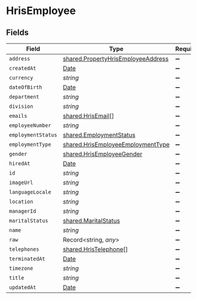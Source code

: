 # HrisEmployee


## Fields

| Field                                                                                           | Type                                                                                            | Required                                                                                        | Description                                                                                     |
| ----------------------------------------------------------------------------------------------- | ----------------------------------------------------------------------------------------------- | ----------------------------------------------------------------------------------------------- | ----------------------------------------------------------------------------------------------- |
| `address`                                                                                       | [shared.PropertyHrisEmployeeAddress](../../../sdk/models/shared/propertyhrisemployeeaddress.md) | :heavy_minus_sign:                                                                              | N/A                                                                                             |
| `createdAt`                                                                                     | [Date](https://developer.mozilla.org/en-US/docs/Web/JavaScript/Reference/Global_Objects/Date)   | :heavy_minus_sign:                                                                              | N/A                                                                                             |
| `currency`                                                                                      | *string*                                                                                        | :heavy_minus_sign:                                                                              | N/A                                                                                             |
| `dateOfBirth`                                                                                   | [Date](https://developer.mozilla.org/en-US/docs/Web/JavaScript/Reference/Global_Objects/Date)   | :heavy_minus_sign:                                                                              | N/A                                                                                             |
| `department`                                                                                    | *string*                                                                                        | :heavy_minus_sign:                                                                              | N/A                                                                                             |
| `division`                                                                                      | *string*                                                                                        | :heavy_minus_sign:                                                                              | N/A                                                                                             |
| `emails`                                                                                        | [shared.HrisEmail](../../../sdk/models/shared/hrisemail.md)[]                                   | :heavy_minus_sign:                                                                              | N/A                                                                                             |
| `employeeNumber`                                                                                | *string*                                                                                        | :heavy_minus_sign:                                                                              | N/A                                                                                             |
| `employmentStatus`                                                                              | [shared.EmploymentStatus](../../../sdk/models/shared/employmentstatus.md)                       | :heavy_minus_sign:                                                                              | N/A                                                                                             |
| `employmentType`                                                                                | [shared.HrisEmployeeEmploymentType](../../../sdk/models/shared/hrisemployeeemploymenttype.md)   | :heavy_minus_sign:                                                                              | N/A                                                                                             |
| `gender`                                                                                        | [shared.HrisEmployeeGender](../../../sdk/models/shared/hrisemployeegender.md)                   | :heavy_minus_sign:                                                                              | N/A                                                                                             |
| `hiredAt`                                                                                       | [Date](https://developer.mozilla.org/en-US/docs/Web/JavaScript/Reference/Global_Objects/Date)   | :heavy_minus_sign:                                                                              | N/A                                                                                             |
| `id`                                                                                            | *string*                                                                                        | :heavy_minus_sign:                                                                              | N/A                                                                                             |
| `imageUrl`                                                                                      | *string*                                                                                        | :heavy_minus_sign:                                                                              | N/A                                                                                             |
| `languageLocale`                                                                                | *string*                                                                                        | :heavy_minus_sign:                                                                              | N/A                                                                                             |
| `location`                                                                                      | *string*                                                                                        | :heavy_minus_sign:                                                                              | N/A                                                                                             |
| `managerId`                                                                                     | *string*                                                                                        | :heavy_minus_sign:                                                                              | N/A                                                                                             |
| `maritalStatus`                                                                                 | [shared.MaritalStatus](../../../sdk/models/shared/maritalstatus.md)                             | :heavy_minus_sign:                                                                              | N/A                                                                                             |
| `name`                                                                                          | *string*                                                                                        | :heavy_minus_sign:                                                                              | N/A                                                                                             |
| `raw`                                                                                           | Record<string, *any*>                                                                           | :heavy_minus_sign:                                                                              | N/A                                                                                             |
| `telephones`                                                                                    | [shared.HrisTelephone](../../../sdk/models/shared/hristelephone.md)[]                           | :heavy_minus_sign:                                                                              | N/A                                                                                             |
| `terminatedAt`                                                                                  | [Date](https://developer.mozilla.org/en-US/docs/Web/JavaScript/Reference/Global_Objects/Date)   | :heavy_minus_sign:                                                                              | N/A                                                                                             |
| `timezone`                                                                                      | *string*                                                                                        | :heavy_minus_sign:                                                                              | N/A                                                                                             |
| `title`                                                                                         | *string*                                                                                        | :heavy_minus_sign:                                                                              | N/A                                                                                             |
| `updatedAt`                                                                                     | [Date](https://developer.mozilla.org/en-US/docs/Web/JavaScript/Reference/Global_Objects/Date)   | :heavy_minus_sign:                                                                              | N/A                                                                                             |